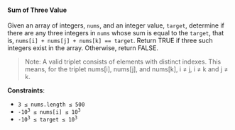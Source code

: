 #### Sum of Three Value

Given an array of integers, `nums`, and an integer value, `target`, determine
if there are any three integers in `nums` whose sum is equal to the `target`,
that is, `nums[i] + nums[j] + nums[k] == target`. Return TRUE if three such
integers exist in the array. Otherwise, return FALSE.

> Note: A valid triplet consists of elements with distinct indexes. This means, for the triplet nums[i], nums[j], and nums[k], i ≠ j, i ≠ k and j ≠ k.

**Constraints**:
* `3 ≤ nums.length ≤ 500`
* <code>-10<sup>3</sup> ≤ nums[i] ≤ 10<sup>3</sup></code>
* <code>-10<sup>3</sup> ≤ target ≤ 10<sup>3</sup></code>
